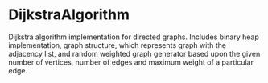# DijkstraAlgorithm
Dijkstra algorithm implementation for directed graphs.
Includes binary heap implementation, graph structure, which represents graph with the adjacency list, and random weighted graph 
generator based upon the given number of vertices, number of edges and maximum weight of a particular edge.
